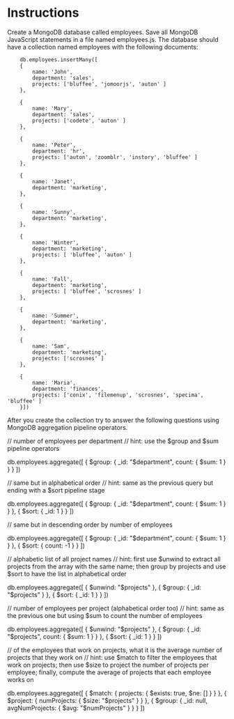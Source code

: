 # Instructions 

Create a MongoDB database called employees.  Save all MongoDB JavaScript statements in a file named employees.js. The database should have a collection named employees with the following documents: 

```
    db.employees.insertMany([
    {
        name: 'John', 
        department: 'sales', 
        projects: ['bluffee', 'jomoorjs', 'auton' ]
    },

    {
        name: 'Mary', 
        department: 'sales', 
        projects: ['codete', 'auton' ]
    },

    {
        name: 'Peter', 
        department: 'hr', 
        projects: ['auton', 'zoomblr', 'instory', 'bluffee' ]
    },

    {
        name: 'Janet', 
        department: 'marketing', 
    },

    {
        name: 'Sunny', 
        department: 'marketing', 
    },

    {
        name: 'Winter', 
        department: 'marketing', 
        projects: [ 'bluffee', 'auton' ]
    },

    {
        name: 'Fall', 
        department: 'marketing', 
        projects: [ 'bluffee', 'scrosnes' ]
    },

    {
        name: 'Summer', 
        department: 'marketing', 
    },

    {
        name: 'Sam', 
        department: 'marketing', 
        projects: ['scrosnes' ]
    },

    {
        name: 'Maria', 
        department: 'finances', 
        projects: ['conix', 'filemenup', 'scrosnes', 'specima', 'bluffee' ]
    }])
```

After you create the collection try to answer the following questions using MongoDB aggregation pipeline operators. 

// number of employees per department
// hint: use the $group and $sum pipeline operators 

db.employees.aggregate([
  {
    $group: {
      _id: "$department",
      count: { $sum: 1 }
    }
  }
])


// same but in alphabetical order
// hint: same as the previous query but ending with a $sort pipeline stage

db.employees.aggregate([
  {
    $group: {
      _id: "$department",
      count: { $sum: 1 }
    }
  },
  {
    $sort: {
      _id: 1
    }
  }
])


// same but in descending order by number of employees

db.employees.aggregate([
  {
    $group: {
      _id: "$department",
      count: { $sum: 1 }
    }
  },
  {
    $sort: {
      count: -1
    }
  }
])


// alphabetic list of all project names
// hint: first use $unwind to extract all projects from the array with the same name; then group by projects and use $sort to have the list in alphabetical order

db.employees.aggregate([
  {
    $unwind: "$projects"
  },
  {
    $group: {
      _id: "$projects"
    }
  },
  {
    $sort: {
      _id: 1
    }
  }
])



// number of employees per project (alphabetical order too)
// hint: same as the previous one but using $sum to count the number of employees

db.employees.aggregate([
  {
    $unwind: "$projects"
  },
  {
    $group: {
      _id: "$projects",
      count: { $sum: 1 }
    }
  },
  {
    $sort: {
      _id: 1
    }
  }
])


// of the employees that work on projects, what it is the average number of projects that they work on
// hint: use $match to filter the employees that work on projects; then use $size to project the number of projects per employee; finally, compute the average of projects that each employee works on

db.employees.aggregate([
  {
    $match: {
      projects: { $exists: true, $ne: [] }
    }
  },
  {
    $project: {
      numProjects: { $size: "$projects" }
    }
  },
  {
    $group: {
      _id: null,
      avgNumProjects: { $avg: "$numProjects" }
    }
  }
])
